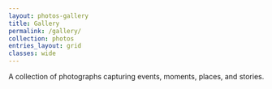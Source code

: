 ```yaml
---
layout: photos-gallery
title: Gallery
permalink: /gallery/
collection: photos
entries_layout: grid
classes: wide
---
```


A collection of photographs capturing events, moments, places, and stories.

